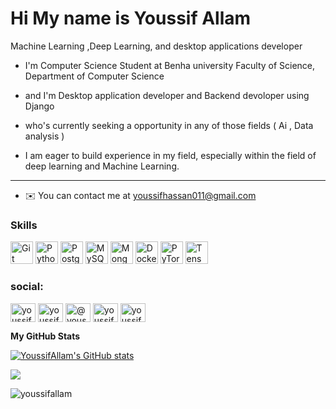 Hi My name is Youssif Allam
=====================================================================================================================================

Machine Learning ,Deep Learning, and desktop applications developer
* I'm Computer Science Student at Benha university Faculty of Science, Department of Computer Science  

* and I'm Desktop application developer and Backend devoloper using Django 

* who's currently seeking a opportunity in any of those fields ( Ai , Data analysis )

* I am eager to build experience in my field, especially within the field of deep learning and Machine Learning.
-------------------------------------------------------------------

* ✉️  You can contact me at [youssifhassan011@gmail.com](mailto:youssifhassan011@gmail.com)

### Skills

<p align="left">
<a href="https://git-scm.com/" target="_blank" rel="noreferrer"><img src="https://raw.githubusercontent.com/danielcranney/readme-generator/main/public/icons/skills/git-colored.svg" width="36" height="36" alt="Git" /></a>
<a href="https://www.python.org/" target="_blank" rel="noreferrer"><img src="https://raw.githubusercontent.com/danielcranney/readme-generator/main/public/icons/skills/python-colored.svg" width="36" height="36" alt="Python" /></a>
<a href="https://www.postgresql.org/" target="_blank" rel="noreferrer"><img src="https://raw.githubusercontent.com/danielcranney/readme-generator/main/public/icons/skills/postgresql-colored.svg" width="36" height="36" alt="PostgreSQL" /></a>
<a href="https://www.mysql.com/" target="_blank" rel="noreferrer"><img src="https://raw.githubusercontent.com/danielcranney/readme-generator/main/public/icons/skills/mysql-colored.svg" width="36" height="36" alt="MySQL" /></a>
<a href="https://www.mongodb.com/" target="_blank" rel="noreferrer"><img src="https://raw.githubusercontent.com/danielcranney/readme-generator/main/public/icons/skills/mongodb-colored.svg" width="36" height="36" alt="MongoDB" /></a>
<a href="https://www.docker.com/" target="_blank" rel="noreferrer"><img src="https://raw.githubusercontent.com/danielcranney/readme-generator/main/public/icons/skills/docker-colored.svg" width="36" height="36" alt="Docker" /></a>
<a href="https://pytorch.org/" target="_blank" rel="noreferrer"><img src="https://raw.githubusercontent.com/danielcranney/readme-generator/main/public/icons/skills/pytorch-colored.svg" width="36" height="36" alt="PyTorch" /></a>
<a href="https://www.tensorflow.org/" target="_blank" rel="noreferrer"><img src="https://raw.githubusercontent.com/danielcranney/readme-generator/main/public/icons/skills/tensorflow-colored.svg" width="36" height="36" alt="TensorFlow" /></a>
</p>




<h3 align="left">social:</h3>
<p align="left">
<a href="https://linkedin.com/in/youssif-hassan-495697249" target="blank"><img align="center" src="https://raw.githubusercontent.com/rahuldkjain/github-profile-readme-generator/master/src/images/icons/Social/linked-in-alt.svg" alt="youssif-hassan-495697249" height="30" width="40" /></a>
<a href="https://kaggle.com/youssifhassan" target="blank"><img align="center" src="https://raw.githubusercontent.com/rahuldkjain/github-profile-readme-generator/master/src/images/icons/Social/kaggle.svg" alt="youssifhassan" height="30" width="40" /></a>
<a href="https://medium.com/@youssifhassan011" target="blank"><img align="center" src="https://raw.githubusercontent.com/rahuldkjain/github-profile-readme-generator/master/src/images/icons/Social/medium.svg" alt="@youssifhassan011" height="30" width="40" /></a>
<a href="https://codeforces.com/profile/youssif.hassan" target="blank"><img align="center" src="https://raw.githubusercontent.com/rahuldkjain/github-profile-readme-generator/master/src/images/icons/Social/codeforces.svg" alt="youssif.hassan" height="30" width="40" /></a>
<a href="https://www.leetcode.com/youssifhassan011" target="blank"><img align="center" src="https://raw.githubusercontent.com/rahuldkjain/github-profile-readme-generator/master/src/images/icons/Social/leet-code.svg" alt="youssifhassan011" height="30" width="40" /></a>
</p>



<b>My GitHub Stats</b>

<a href="http://www.github.com/YoussifAllam"><img src="https://github-readme-stats.vercel.app/api?username=YoussifAllam&show_icons=true&hide=&count_private=true&title_color=3382ed&text_color=000000&icon_color=3382ed&bg_color=ffffff&hide_border=true&show_icons=true" alt="YoussifAllam's GitHub stats" /></a>

<a href="http://www.github.com/YoussifAllam"><img src="https://github-readme-streak-stats.herokuapp.com/?user=YoussifAllam&stroke=000000&background=ffffff&ring=3382ed&fire=3382ed&currStreakNum=000000&currStreakLabel=3382ed&sideNums=000000&sideLabels=000000&dates=000000&hide_border=true" /></a>


<p align="left"> <img src="https://komarev.com/ghpvc/?username=youssifallam&label=Profile%20views&color=0e75b6&style=flat" alt="youssifallam" /> </p>
